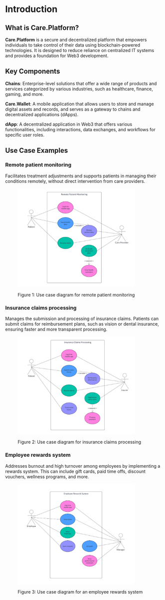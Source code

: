 # Introduction

## What is Care.Platform?

**Care.Platform** is a secure and decentralized platform that empowers individuals to take control of their data using blockchain-powered technologies. It is designed to reduce reliance on centralized IT systems and provides a foundation for Web3 development.

## **Key Components**

**Chains**: Enterprise-level solutions that offer a wide range of products and services categorized by various industries, such as healthcare, finance, gaming, and more.

**Care.Wallet**: A mobile application that allows users to store and manage digital assets and records, and serves as a gateway to chains and decentralized applications (dApps).

**dApp**: A decentralized application in Web3 that offers various functionalities, including interactions, data exchanges, and workflows for specific user roles.

## Use Case Examples

### Remote patient monitoring

Facilitates treatment adjustments and supports patients in managing their conditions remotely, without direct intervention from care providers.

<figure><img src="../.gitbook/assets/remote-patient-monitoring-diagram.png" alt="remote-patient-monitoring-use-case" width="375"><figcaption><p>Figure 1: Use case diagram for remote patient monitoring</p></figcaption></figure>

### Insurance claims processing

Manages the submission and processing of insurance claims. Patients can submit claims for reimbursement plans, such as vision or dental insurance, ensuring faster and more transparent processing.

<figure><img src="../.gitbook/assets/insurance-claims-processing.png" alt="insurance-claims-processing-use-case" width="375"><figcaption><p>Figure 2: Use case diagram for insurance claims processing</p></figcaption></figure>

### Employee rewards system

Addresses burnout and high turnover among employees by implementing a rewards system. This can include gift cards, paid time offs, discount vouchers, wellness programs, and more.

<figure><img src="../.gitbook/assets/employee-rewards-system.png" alt="employee-rewards-system-use-case" width="375"><figcaption><p>Figure 3: Use case diagram for an employee rewards system</p></figcaption></figure>




